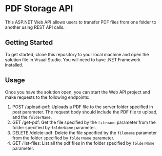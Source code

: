 # PDF Storage API
This ASP.NET Web API allows users to transfer PDF files from one folder to another using REST API calls.

## Getting Started
To get started, clone this repository to your local machine and open the solution file in Visual Studio. You will need to have .NET Framework installed.

## Usage

Once you have the solution open, you can start the Web API project and make requests to the following endpoints:

1. POST /upload-pdf: Uploads a PDF file to the server folder specified in post parameter. The request body should include the PDF file to upload, and the `folderName`.
2. GET /get-pdf: Get the file specified by the `filename` parameter from the folder specified by `folderName` parameter.
3. DELETE /delete-pdf: Delete the file specified by the `filename` parameter from the folder specified by `folderName` parameter.
4. GET /list-files: List all the pdf files in the folder specified by `folderName` parameter.
